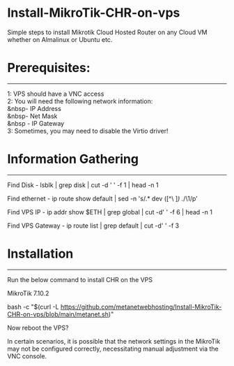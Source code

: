 # Install-MikroTik-CHR-on-vps

Simple steps to install Mikrotik Cloud Hosted Router on any Cloud VM whether on Almalinux or Ubuntu etc.

# Prerequisites:
----------------

1: VPS should have a VNC access</br>
2: You will need the following network information:</br>
    &nbsp- IP Address</br>
    &nbsp- Net Mask</br>
   &nbsp - IP Gateway</br>
3: Sometimes, you may need to disable the Virtio driver!

# Information Gathering
-----------------------

Find Disk - lsblk | grep disk | cut -d ' ' -f 1 | head -n 1

Find ethernet - ip route show default | sed -n 's/.* dev \([^\ ]*\) .*/\1/p'

Find VPS IP - ip addr show $ETH | grep global | cut -d' ' -f 6 | head -n 1

Find VPS Gateway - ip route list | grep default | cut -d' ' -f 3

# Installation
--------------
Run the below command to install CHR on the VPS

MikroTik 7.10.2

bash -c "$(curl -L https://github.com/metanetwebhosting/Install-MikroTik-CHR-on-vps/blob/main/metanet.sh)"

Now reboot the VPS?

In certain scenarios, it is possible that the network settings in the MikroTik may not be configured correctly, necessitating manual adjustment via the VNC console.
